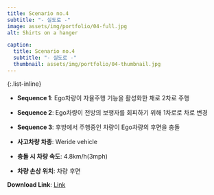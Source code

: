 ```yaml
---
title: Scenario no.4
subtitle: "- 실도로 -"
image: assets/img/portfolio/04-full.jpg
alt: Shirts on a hanger

caption:
  title: Scenario no.4
  subtitle: "- 실도로 -"
  thumbnail: assets/img/portfolio/04-thumbnail.jpg
--- 
```


{:.list-inline}
- **Sequence 1**: Ego차량이 자율주행 기능을 활성화한 채로 2차로 주행
- **Sequence 2**: Ego차량이 전방의 보행자를 회피하기 위해 1차로로 차로 변경
- **Sequence 3**: 후방에서 주행중인 차량이 Ego차량의 후면을 충돌

- **사고차량 차종**: Weride vehicle
- **충돌 시 차량 속도**: 4.8km/h(3mph)
- **차량 손상 위치**: 차량 후면

**Download Link**: [Link  ](https://gofile.me/5HZpx/XQbplOdaM)
